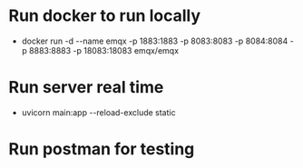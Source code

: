 # Run docker to run locally
- docker run -d --name emqx -p 1883:1883 -p 8083:8083 -p 8084:8084 -p 8883:8883 -p 18083:18083 emqx/emqx
# Run server real time
- uvicorn main:app --reload-exclude static
# Run postman for testing
